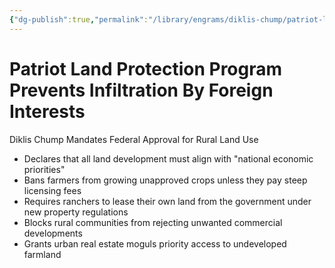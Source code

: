 ```yaml
---
{"dg-publish":true,"permalink":"/library/engrams/diklis-chump/patriot-land-protection-program-prevents-infiltration-by-foreign-interests/","tags":["DC/Rural","DC/AS3"]}
---
```


# Patriot Land Protection Program Prevents Infiltration By Foreign Interests
Diklis Chump Mandates Federal Approval for Rural Land Use
- Declares that all land development must align with "national economic priorities"  
- Bans farmers from growing unapproved crops unless they pay steep licensing fees  
- Requires ranchers to lease their own land from the government under new property regulations  
- Blocks rural communities from rejecting unwanted commercial developments  
- Grants urban real estate moguls priority access to undeveloped farmland
